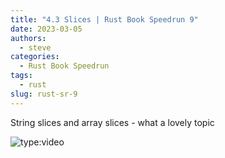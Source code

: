 ```yaml
---
title: "4.3 Slices | Rust Book Speedrun 9"
date: 2023-03-05
authors:
  - steve
categories:
  - Rust Book Speedrun
tags:
  - rust
slug: rust-sr-9
---
```


String slices and array slices - what a lovely topic

<!-- more -->

![type:video](https://www.youtube.com/embed/1VN5akGJF2Y)
